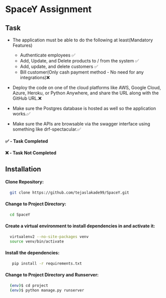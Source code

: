 
# SpaceY Assignment

## Task 

- The application must be able to do the following at least(Mandatory Features)
    - Authenticate employees ✅
    - Add, Update, and Delete products to / from the system ✅
    - Add, update, and delete customers ✅
    - Bill customer(Only cash payment method - No need for any integrations)❌

- Deploy the code on one of the cloud platforms like AWS, Google Cloud, Azure, Heroku, or Python Anywhere, and share the URL along with the GitHub URL.❌
- Make sure the Postgres database is hosted as well so the application works.✅
- Make sure the APIs are browsable via the swagger interface using something like drf-spectacular.✅

#### ✅ - Task Completed 

#### ❌ - Task Not Completed


## Installation

#### Clone Repository:

```bash
  git clone https://github.com/tejaslakade99/SpaceY.git
```

#### Change to Project Directory:
```bash
  cd SpaceY
```

#### Create a virtual environment to install dependencies in and activate it:

```bash
  virtualenv2 --no-site-packages venv
  source venv/bin/activate
```

#### Install the dependencies:
```bash
   pip install -r requirements.txt
```

#### Change to Project Directory and Runserver:
```bash
  (env)$ cd project
  (env)$ python manage.py runserver
```



